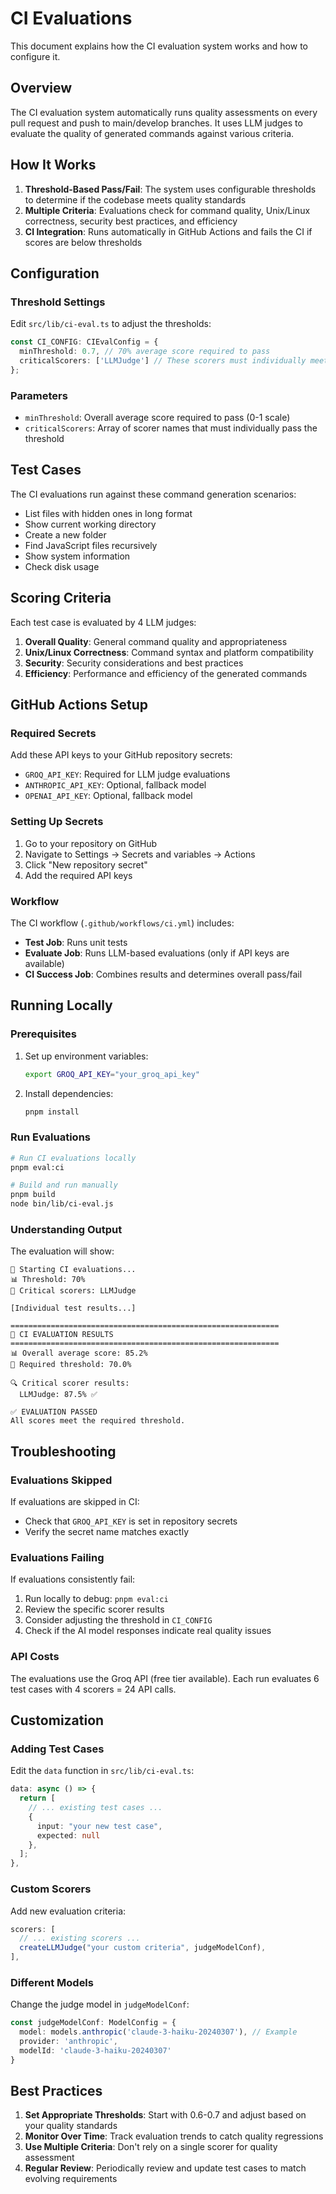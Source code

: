 # CI Evaluations

This document explains how the CI evaluation system works and how to configure it.

## Overview

The CI evaluation system automatically runs quality assessments on every pull request and push to main/develop branches. It uses LLM judges to evaluate the quality of generated commands against various criteria.

## How It Works

1. **Threshold-Based Pass/Fail**: The system uses configurable thresholds to determine if the codebase meets quality standards
2. **Multiple Criteria**: Evaluations check for command quality, Unix/Linux correctness, security best practices, and efficiency
3. **CI Integration**: Runs automatically in GitHub Actions and fails the CI if scores are below thresholds

## Configuration

### Threshold Settings

Edit `src/lib/ci-eval.ts` to adjust the thresholds:

```typescript
const CI_CONFIG: CIEvalConfig = {
  minThreshold: 0.7, // 70% average score required to pass
  criticalScorers: ['LLMJudge'] // These scorers must individually meet the threshold
};
```

### Parameters

- `minThreshold`: Overall average score required to pass (0-1 scale)
- `criticalScorers`: Array of scorer names that must individually pass the threshold

## Test Cases

The CI evaluations run against these command generation scenarios:

- List files with hidden ones in long format
- Show current working directory  
- Create a new folder
- Find JavaScript files recursively
- Show system information
- Check disk usage

## Scoring Criteria

Each test case is evaluated by 4 LLM judges:

1. **Overall Quality**: General command quality and appropriateness
2. **Unix/Linux Correctness**: Command syntax and platform compatibility
3. **Security**: Security considerations and best practices
4. **Efficiency**: Performance and efficiency of the generated commands

## GitHub Actions Setup

### Required Secrets

Add these API keys to your GitHub repository secrets:

- `GROQ_API_KEY`: Required for LLM judge evaluations
- `ANTHROPIC_API_KEY`: Optional, fallback model
- `OPENAI_API_KEY`: Optional, fallback model

### Setting Up Secrets

1. Go to your repository on GitHub
2. Navigate to Settings → Secrets and variables → Actions
3. Click "New repository secret"
4. Add the required API keys

### Workflow

The CI workflow (`.github/workflows/ci.yml`) includes:

- **Test Job**: Runs unit tests
- **Evaluate Job**: Runs LLM-based evaluations (only if API keys are available)
- **CI Success Job**: Combines results and determines overall pass/fail

## Running Locally

### Prerequisites

1. Set up environment variables:
   ```bash
   export GROQ_API_KEY="your_groq_api_key"
   ```

2. Install dependencies:
   ```bash
   pnpm install
   ```

### Run Evaluations

```bash
# Run CI evaluations locally
pnpm eval:ci

# Build and run manually
pnpm build
node bin/lib/ci-eval.js
```

### Understanding Output

The evaluation will show:

```
🚀 Starting CI evaluations...
📊 Threshold: 70%
🎯 Critical scorers: LLMJudge

[Individual test results...]

============================================================
🎯 CI EVALUATION RESULTS
============================================================
📊 Overall average score: 85.2%
🎯 Required threshold: 70.0%

🔍 Critical scorer results:
  LLMJudge: 87.5% ✅

✅ EVALUATION PASSED
All scores meet the required threshold.
```

## Troubleshooting

### Evaluations Skipped

If evaluations are skipped in CI:
- Check that `GROQ_API_KEY` is set in repository secrets
- Verify the secret name matches exactly

### Evaluations Failing

If evaluations consistently fail:
1. Run locally to debug: `pnpm eval:ci`
2. Review the specific scorer results
3. Consider adjusting the threshold in `CI_CONFIG`
4. Check if the AI model responses indicate real quality issues

### API Costs

The evaluations use the Groq API (free tier available). Each run evaluates 6 test cases with 4 scorers = 24 API calls.

## Customization

### Adding Test Cases

Edit the `data` function in `src/lib/ci-eval.ts`:

```typescript
data: async () => {
  return [
    // ... existing test cases ...
    { 
      input: "your new test case", 
      expected: null 
    },
  ];
},
```

### Custom Scorers

Add new evaluation criteria:

```typescript
scorers: [
  // ... existing scorers ...
  createLLMJudge("your custom criteria", judgeModelConf),
],
```

### Different Models

Change the judge model in `judgeModelConf`:

```typescript
const judgeModelConf: ModelConfig = {
  model: models.anthropic('claude-3-haiku-20240307'), // Example
  provider: 'anthropic',
  modelId: 'claude-3-haiku-20240307'
}
```

## Best Practices

1. **Set Appropriate Thresholds**: Start with 0.6-0.7 and adjust based on your quality standards
2. **Monitor Over Time**: Track evaluation trends to catch quality regressions
3. **Use Multiple Criteria**: Don't rely on a single scorer for quality assessment
4. **Regular Review**: Periodically review and update test cases to match evolving requirements 